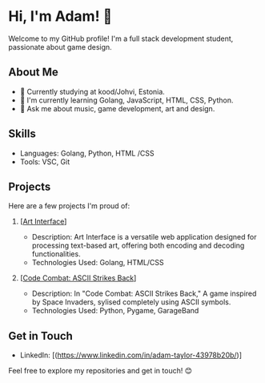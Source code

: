 # Hi, I'm Adam! 👋

Welcome to my GitHub profile! I'm a full stack development student, passionate about game design.

## About Me

- 💼 Currently studying at kood/Johvi, Estonia.
- 🌱 I'm currently learning Golang, JavaScript, HTML, CSS, Python.
- 💬 Ask me about music, game development, art and design.

## Skills

- Languages: Golang, Python, HTML /CSS
- Tools: VSC, Git

## Projects

Here are a few projects I'm proud of:

1. [[Art Interface](https://github.com/Adamgtay/art-decoder-encoder.git)]
   - Description: Art Interface is a versatile web application designed for processing text-based art, offering both encoding and decoding functionalities.
   - Technologies Used: Golang, HTML/CSS

2. [[Code Combat: ASCII Strikes Back](https://github.com/Adamgtay/Code-Combat-ASCII-Strikes-Back.git)]
   - Description: In "Code Combat: ASCII Strikes Back," A game inspired by Space Invaders, sylised completely using ASCII symbols.
   - Technologies Used: Python, Pygame, GarageBand

## Get in Touch

- LinkedIn: [(https://www.linkedin.com/in/adam-taylor-43978b20b/)]

Feel free to explore my repositories and get in touch! 😊
